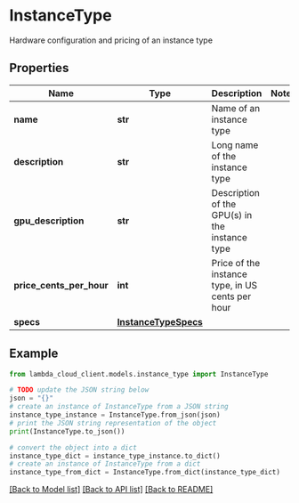 # InstanceType

Hardware configuration and pricing of an instance type

## Properties

Name | Type | Description | Notes
------------ | ------------- | ------------- | -------------
**name** | **str** | Name of an instance type | 
**description** | **str** | Long name of the instance type | 
**gpu_description** | **str** | Description of the GPU(s) in the instance type | 
**price_cents_per_hour** | **int** | Price of the instance type, in US cents per hour | 
**specs** | [**InstanceTypeSpecs**](InstanceTypeSpecs.md) |  | 

## Example

```python
from lambda_cloud_client.models.instance_type import InstanceType

# TODO update the JSON string below
json = "{}"
# create an instance of InstanceType from a JSON string
instance_type_instance = InstanceType.from_json(json)
# print the JSON string representation of the object
print(InstanceType.to_json())

# convert the object into a dict
instance_type_dict = instance_type_instance.to_dict()
# create an instance of InstanceType from a dict
instance_type_from_dict = InstanceType.from_dict(instance_type_dict)
```
[[Back to Model list]](../README.md#documentation-for-models) [[Back to API list]](../README.md#documentation-for-api-endpoints) [[Back to README]](../README.md)


